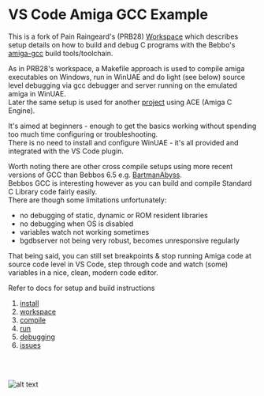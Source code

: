 
VS Code Amiga GCC Example
===

This is a fork of Pain Raingeard's (PRB28) [Workspace](https://github.com/prb28/vscode-amiga-gcc-example) which describes setup details on how to build and debug C programs with the Bebbo's [amiga-gcc](https://github.com/bebbo/amiga-gcc) build tools/toolchain.

As in PRB28's workspace, a Makefile approach is used to compile amiga executables on Windows, run in WinUAE and do light (see below) source level debugging via gcc debugger and server running on the emulated amiga in WinUAE.<br>Later the same setup is used for another [project](https://github.com/0wen101/vscode-amiga-gcc-ACE-helloworld) using ACE (Amiga C Engine).

It's aimed at beginners - enough to get the basics working without spending too much time configuring or troubleshooting. <br>There is no need to install and configure WinUAE - it's all provided and integrated with the VS Code plugin.

Worth noting there are other cross compile setups using more recent versions of GCC than Bebbos 6.5 e.g. [BartmanAbyss](https://github.com/BartmanAbyss/vscode-amiga-debug).
<BR>Bebbos GCC is interesting however as you can build and compile Standard C Library code fairly easily. <br>There are though some limitations unfortunately:

- no debugging of static, dynamic or ROM resident libraries
- no debugging when OS is disabled
- variables watch not working sometimes
- bgdbserver not being very robust, becomes unresponsive regularly

That being said, you can still set breakpoints & stop running Amiga code at source code level in VS Code, step through code and watch (some) variables in a nice, clean, modern code editor.

Refer to docs for setup and build instructions 

1. [install](docs/1.install.md)<br>
2. [workspace](docs/2.workspace.md)<br>
3. [compile](docs/3.compile.md)<br>
4. [run](docs/4.run.md)<br>
5. [debugging](docs/5.debugging.md)<br>
6. [issues](docs/6.issues.md)<br>
<br>
<br>


![alt text](docs/images/hello.gif "debugging")
